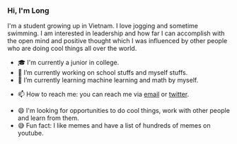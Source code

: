 ### Hi, I'm Long

<!--
**icesonata/icesonata** is a ✨ _special_ ✨ repository because its `README.md` (this file) appears on your GitHub profile.
-->
I'm a student growing up in Vietnam. I love jogging and sometime swimming. I am interested in leadership and how far I can accomplish with the open mind and positive thought which I was influenced by other people who are doing cool things all over the world. 

- 🎓 I'm currently a junior in college.
- 🔭 I’m currently working on school stuffs and myself stuffs.
- 🌱 I’m currently learning machine learning and math by myself.
<!-- - 👯 I’m looking to collaborate on ... -->
<!-- - 🤔 I’m looking for help with ... -->
<!-- - 💬 Ask me about ... -->
- 📫 How to reach me: you can reach me via [email](mailto:long.h.nguyen16@gmail.com) or [twitter](https://twitter.com/longng216).
<!-- - 😄 Pronouns: ... -->
- 😄 I'm looking for opportunities to do cool things, work with other people and learn from them.
- 😅 Fun fact: I like memes and have a list of hundreds of memes on youtube.

